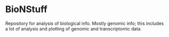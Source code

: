 # BioNStuff
Repository for analysis of biological info.
Mostly genomic info; this includes a lot of analysis and plotting of genomic and transcriptomic data
